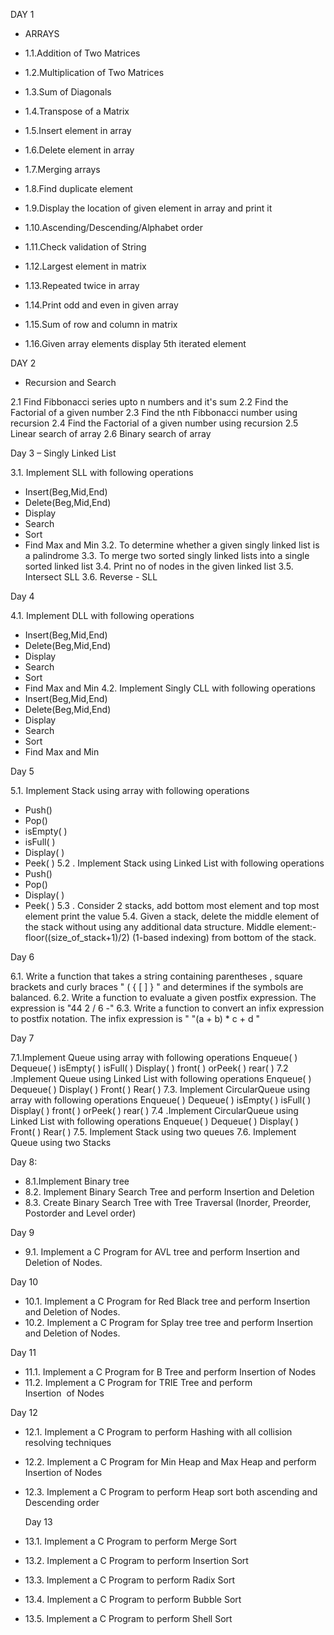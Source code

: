 DAY 1
-   ARRAYS

- 1.1.Addition of Two Matrices
- 1.2.Multiplication of Two Matrices
- 1.3.Sum of Diagonals
- 1.4.Transpose of a Matrix
- 1.5.Insert element in array
- 1.6.Delete element in array
- 1.7.Merging arrays
- 1.8.Find duplicate element
- 1.9.Display the location of given element in array and print it
- 1.10.Ascending/Descending/Alphabet order
- 1.11.Check validation of String
- 1.12.Largest element in matrix
- 1.13.Repeated twice in array
- 1.14.Print odd and even in given array
- 1.15.Sum of row and column in matrix
- 1.16.Given array elements display 5th iterated element

DAY 2
-  Recursion and Search

2.1  Find Fibbonacci series upto n numbers and it's sum
2.2  Find the Factorial of a given number
2.3  Find the nth Fibbonacci number using recursion
2.4  Find the Factorial of a given number using recursion
2.5  Linear search of array
2.6  Binary search of array

Day 3 
–  Singly Linked List

3.1.	Implement SLL with following operations
-  Insert(Beg,Mid,End)
-  Delete(Beg,Mid,End)
-  Display
-  Search
-  Sort
-  Find Max and Min
3.2.	To determine whether a given singly linked list is a palindrome
3.3.	To merge two sorted singly linked lists into a single sorted linked list
3.4.	Print no of nodes in the given linked list
3.5.	Intersect SLL
3.6.	Reverse - SLL

Day 4

4.1.  Implement DLL with following operations
-  Insert(Beg,Mid,End)
-  Delete(Beg,Mid,End)
-  Display
-  Search
-  Sort
-  Find Max and Min
4.2.  Implement Singly CLL with following operations
-  Insert(Beg,Mid,End)
-   Delete(Beg,Mid,End)
-   Display
-   Search
-   Sort
-   Find Max and Min

Day 5

5.1.  Implement Stack using array with following operations
-   Push()
-   Pop()
-   isEmpty( )
-   isFull( )
-   Display( )
-   Peek( )
5.2 .  Implement Stack using Linked List with following operations
-   Push()
-   Pop()
-   Display( )
-   Peek( )
5.3 .  Consider 2 stacks, add bottom most element and top most element print the value
5.4.    Given a stack, delete the middle element of the stack without using any additional data structure.
Middle element:- floor((size_of_stack+1)/2) (1-based indexing) from bottom of the stack.

Day 6

6.1.   Write a function that takes a string containing parentheses , square brackets  and curly braces "  ( { [ ] } " and determines if the symbols are balanced. 
6.2.   Write a function to evaluate a given postfix expression. The expression is "44 2 / 6 -"
6.3. Write a function to convert an infix expression to postfix notation. The infix expression is " "(a + b) * c + d "

Day 7

7.1.Implement Queue using array with following operations
Enqueue( )
Dequeue( )
isEmpty( )
isFull( )
Display( )
front( ) orPeek( )
rear( )
7.2 .Implement Queue using Linked List with following operations
Enqueue( )
Dequeue( )
Display( )
Front( )
Rear( )
7.3. Implement CircularQueue using array with following operations
Enqueue( )
Dequeue( )
isEmpty( )
isFull( )
Display( )
front( ) orPeek( )
rear( )
7.4 .Implement CircularQueue using Linked List with following operations
Enqueue( )
Dequeue( )
Display( )
Front( )
Rear( )
7.5. Implement Stack using two queues
7.6. Implement Queue using two Stacks

Day 8:

- 8.1.Implement Binary tree
- 8.2. Implement Binary Search Tree and perform Insertion and Deletion
- 8.3. Create Binary Search Tree with Tree Traversal (Inorder, Preorder, Postorder and Level order)

Day 9

- 9.1. Implement a C Program for AVL tree and perform Insertion and Deletion of Nodes.

Day 10
- 10.1. Implement a C Program for Red Black tree and perform Insertion and Deletion of Nodes.
- 10.2. Implement a C Program for Splay tree tree and perform Insertion and Deletion of Nodes.

Day 11

- 11.1. Implement a C Program for B Tree and perform Insertion of Nodes
- 11.2. Implement a C Program for TRIE Tree and perform Insertion  of Nodes

Day 12

- 12.1. Implement a C Program to perform Hashing with all collision resolving techniques
- 12.2. Implement a C Program for Min Heap and Max Heap and perform Insertion  of Nodes
- 12.3. Implement a C Program to perform Heap sort both ascending and Descending order

  Day 13
  
- 13.1. Implement a C Program to perform Merge Sort
- 13.2. Implement a C Program to perform Insertion Sort
- 13.3. Implement a C Program to perform Radix Sort
- 13.4. Implement a C Program to perform Bubble Sort
- 13.5. Implement a C Program to perform Shell Sort

